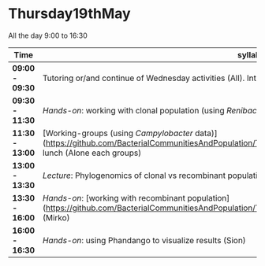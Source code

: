 # Thursday19thMay

All the day 9:00 to 16:30

Time | syllabus
-----| --------
**09:00 - 09:30** | Tutoring or/and continue of Wednesday activities (All). Introduction of the day. (Mirko)
**09:30 - 11:30** | *Hands-on*: working with clonal population (using *Renibacterium* data). (Sion)
**11:30 - 13:00** | [Working-groups (using *Campylobacter* data)] (https://github.com/BacterialCommunitiesAndPopulation/Thursday19thMay/blob/master/GROUP_WORK.md) + lunch (Alone each groups)
**13:00 - 13:30** | *Lecture*: Phylogenomics of clonal vs recombinant populations. (Sion)
**13:30 - 16:00** | *Hands-on*: [working with recombinant population] (https://github.com/BacterialCommunitiesAndPopulation/Thursday19thMay/blob/master/Thursday_afternoon.md) (Mirko)
**16:00 - 16:30** | *Hands-on*: using Phandango to visualize results (Sion)
